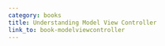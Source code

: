 ```yaml
---
category: books
title: Understanding Model View Controller
link_to: book-modelviewcontroller
---
```



